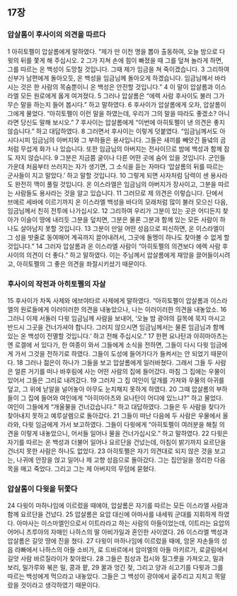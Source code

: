 ## 17장
### 압살롬이 후사이의 의견을 따르다
1 아히토펠이 압살롬에게 말하였다. “제가 만 이천 명을 뽑아 출동하여, 오늘 밤으로 다윗의 뒤를 쫓게 해 주십시오.
2 그가 지쳐 손에 힘이 빠졌을 때 그를 덮쳐 놀라게 하면, 그를 따르는 온 백성이 도망칠 것입니다. 그때 제가 임금을 쳐 죽이겠습니다.
3 그리하여 신부가 남편에게 돌아오듯, 온 백성을 임금님께 돌아오게 하겠습니다. 임금님께서 바라시는 것은 한 사람의 목숨뿐이니 온 백성은 안전할 것입니다.”
4 이 말이 압살롬과 이스라엘 모든 원로에게 옳게 여겨졌다.
5 그러나 압살롬은 “에렉 사람 후사이도 불러 그가 무슨 말을 하는지 들어 봅시다.” 하고 말하였다.
6 후사이가 압살롬에게 오자, 압살롬이 그에게 물었다. “아히토펠이 이런 말을 하였는데, 우리가 그의 말을 따라도 좋겠소? 아니라면 당신도 말해 보시오.”
7 후사이는 압살롬에게 “이번에 아히토펠이 낸 의견은 좋지 않습니다.” 하고 대답하였다.
8 그러면서 후사이는 이렇게 덧붙였다. “임금님께서도 아시다시피 임금님의 아버지와 그 부하들은 용사입니다. 그들은 새끼를 빼앗긴 들녘의 곰처럼 무섭게 화가 나 있습니다. 또한 임금님의 아버지는 전사이므로 밤에 백성과 함께 잠도 자지 않습니다.
9 그분은 지금쯤 굴이나 다른 어떤 곳에 숨어 있을 것입니다. 군인들 가운데 처음부터 쓰러지는 자가 생기면, 그 소식을 듣는 자마다 ‘압살롬의 뒤를 따르는 군사들이 지고 말았다.’ 하고 말할 것입니다.
10 그렇게 되면 사자처럼 담력이 센 용사라도 완전히 맥이 풀릴 것입니다. 온 이스라엘은 임금님의 아버지가 장사이고, 그분을 따르는 사람들도 용사라는 것을 알고 있습니다.
11 그러므로 제 의견은 이렇습니다. 단에서 브에르 세바에 이르기까지 온 이스라엘 백성을 바다의 모래처럼 많이 불러 모으신 다음, 임금님께서 친히 전투에 나가십시오.
12 그리하여 우리가 그분이 있는 곳은 어디든지 찾아가 이슬이 땅에 내리듯 그분을 덮치면, 그분은 물론 그분과 함께 있는 모든 사람이 하나도 살아남지 못할 것입니다.
13 그분이 만일 어떤 성읍으로 피신하면, 온 이스라엘이 그 성을 밧줄로 동여매어 계곡까지 끌어내려서, 그곳에 돌멩이 하나도 찾아볼 수 없게 할 것입니다.”
14 그러자 압살롬과 온 이스라엘 사람이 “아히토펠의 의견보다 에렉 사람 후사이의 의견이 더 좋다.” 하고 말하였다. 이는 주님께서 압살롬에게 재앙을 끌어들이시려고, 아히토펠의 그 좋은 의견을 좌절시키셨기 때문이다.
### 후사이의 작전과 아히토펠의 자살
15 후사이가 차독 사제와 에브야타르 사제에게 말하였다. “아히토펠이 압살롬과 이스라엘의 원로들에게 이러이러한 의견을 내놓았으나, 나는 이러이러한 의견을 내놓았소.
16 그러니 이제 서둘러 다윗 임금님께 사람을 보내어, ‘오늘 밤 광야의 길목에 묵지 마시고 반드시 그곳을 건너가셔야 합니다. 그러지 않으시면 임금님께서는 물론 임금님과 함께 있는 온 백성이 전멸할 것입니다.’ 하고 전해 주십시오.”
17 한편 요나탄과 아히마아츠는 엔 로겔에 서 있다가, 한 여종이 와서 그들에게 소식을 전하면, 그들이 다시 다윗 임금에게 가서 그것을 전하기로 하였다. 그들이 도성에 들어가다가 들켜서는 안 되었기 때문이다.
18 그러나 젊은이 하나가 그들을 보고 압살롬에게 일러바쳤다. 그래서 그들 두 사람은 얼른 거기를 떠나 바후림에 사는 어떤 사람의 집에 들어갔다. 마침 그 집에는 우물이 있어서 그들은 그리로 내려갔다.
19 그러자 그 집 여인이 덮개를 가져와 우물의 아귀를 덮고, 그 위에 낟알을 널어놓아 아무도 눈치채지 못하게 하였다.
20 그때 압살롬의 부하들이 그 집에 들어와 여인에게 “아히마아츠와 요나탄이 어디에 있느냐?” 하고 물었다. 여인이 그들에게 “개울물을 건너갔습니다.” 하고 대답하였다. 그들은 두 사람을 찾다가 찾아내지 못하고 예루살렘으로 돌아갔다.
21 그들이 떠난 다음에 두 사람은 우물에서 올라와, 다윗 임금에게 가서 보고하였다. 그들이 다윗에게 “아히토펠이 여러분을 해칠 의견을 이렇게 내놓았으니, 어서들 일어나 물을 건너가십시오.” 하고 말하였다.
22 다윗은 자기를 따르는 온 백성과 더불어 일어나 요르단을 건넜는데, 아침이 밝기까지 요르단을 건너지 못한 사람은 하나도 없었다.
23 아히토펠은 자기 의견대로 되지 않은 것을 보고는, 나귀에 안장을 얹고 일어나 제 고향 성읍으로 돌아갔다. 그는 집안일을 정리한 다음 목을 매고 죽었다. 그리고 그는 제 아버지의 무덤에 묻혔다.
### 압살롬이 다윗을 뒤쫓다
24 다윗이 마하나임에 이르렀을 때에야, 압살롬은 자기를 따르는 모든 이스라엘 사람과 함께 요르단을 건넜다.
25 압살롬은 요압 대신에 아마사를 내세워 군대를 지휘하게 하였다. 아마사는 이스마엘인으로서 이트라라고 하는 사람의 아들이었는데, 이트라는 요압의 어머니 츠루야의 자매인 나하스의 딸 아비가일과 혼인한 사이였다.
26 이스라엘 백성과 압살롬은 길앗 땅에 진을 쳤다.
27 다윗이 마하나임에 이르렀을 때에, 암몬 자손들의 성읍 라빠에서 나하스의 아들 소비가, 로 드바르에서 암미엘의 아들 마키르가, 로글림에서 길앗 사람 바르질라이가 찾아왔다.
28 그들은 침상과 접시와 질그릇을 가져오고, 밀과 보리, 밀가루와 볶은 밀, 콩과 팥,
29 꿀과 엉긴 젖, 그리고 양과 쇠고기를 다윗과 그를 따르는 백성에게 먹으라고 내놓았다. 그들은 그 백성이 광야에서 굶주리고 지치고 목말랐을 것이라고 생각하였기 때문이다.
